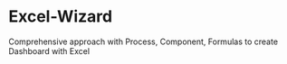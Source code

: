 # Excel-Wizard
Comprehensive approach with Process, Component, Formulas to create Dashboard with Excel
